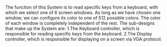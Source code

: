 The function of this System is to read specific keys from a keyboard, with which we select
one of 6 screen windows. As long as we have chosen one
window, we can configure its color to one of 512 possible colors. The color of each window is
completely independent of the rest.
The sub-designs that make up the System are:
1.The Keyboard controller, which is responsible for reading specific keys from the keyboard.
2.The Display controller, which is responsible for displaying on a screen via VGA protocol.
